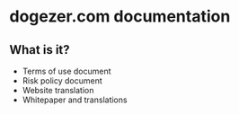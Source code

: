 # dogezer.com documentation
## What is it?
- Terms of use document
- Risk policy document 
- Website translation
- Whitepaper and translations
